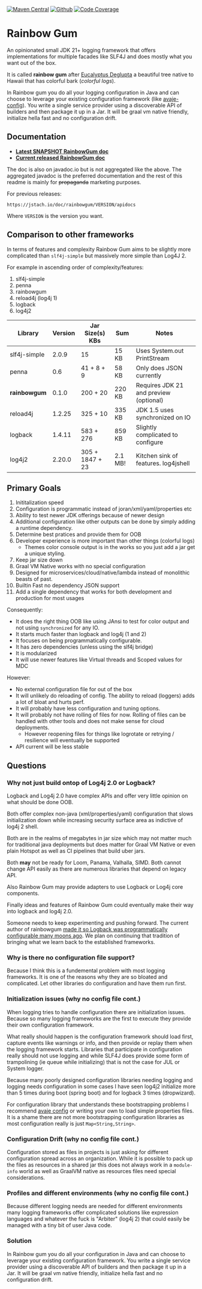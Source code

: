 [![Maven Central](https://maven-badges.herokuapp.com/maven-central/io.jstach.rainbowgum/rainbowgum/badge.svg)](https://maven-badges.herokuapp.com/maven-central/io.jstach.rainbowgum/rainbowgum)
[![Github](https://github.com/jstachio/rainbowgum/actions/workflows/maven.yml/badge.svg)](https://github.com/jstachio/rainbowgum/actions)
[![Code Coverage](https://codecov.io/gh/jstachio/rainbowgum/branch/main/graph/badge.svg)](https://app.codecov.io/gh/jstachio/rainbowgum)

# Rainbow Gum

An opinionated small JDK 21+ logging framework that offers implementations for multiple facades
like SLF4J and does mostly what you want out of the box.

It is called **rainbow gum** after 
[Eucalyptus Deglupta](https://en.wikipedia.org/wiki/Eucalyptus_deglupta) a beautiful tree native
to Hawaii that has colorful bark (*colorful logs*).

In Rainbow gum you do all your logging configuration in Java and can choose to leverage your existing configuration framework (like [avaje-config](https://avaje.io/config/)). You write a single service provider using a discoverable API of builders and then package it up in a Jar. It will be graal vm native friendly, initialize hella fast and no configuration drift.


## Documentation

* **[Latest SNAPSHOT RainbowGum doc](https://jstach.io/rainbowgum/)**
* **[Current released RainbowGum doc](https://jstach.io/doc/rainbowgum/current/apidocs)**

The doc is also on javadoc.io but is not aggregated like the above.
The aggregated javadoc is the preferred documentation and the rest of this readme
is mainly for ~~propaganda~~ marketing purposes.

For previous releases:

    https://jstach.io/doc/rainbowgum/VERSION/apidocs

Where `VERSION` is the version you want.

## Comparison to other frameworks

In terms of features and complexity Rainbow Gum aims to be slightly more complicated than
`slf4j-simple` but massively more simple than Log4J 2. 

For example in ascending order of complexity/features:

1. slf4j-simple
1. penna
1. rainbowgum
1. reload4j (log4j 1)
1. logback
1. log4j2

| Library         | Version  | Jar Size(s) KBs  | Sum     | Notes                                    |
| --------------- | -------- | ---------------- | ------- | ---------------------------------------- |
| slf4j-simple    | 2.0.9    |  15              | 15  KB  | Uses System.out PrintStream              |
| penna           | 0.6      |  41 + 8 + 9      | 58  KB  | Only does JSON currently                 |
| **rainbowgum**  | 0.1.0    |  200 + 20        | 220 KB  | Requires JDK 21 and preview (optional)   |
| reload4j        | 1.2.25   |  325 + 10        | 335 KB  | JDK 1.5 uses synchronized on IO          |
| logback         | 1.4.11   |  583 + 276       | 859 KB  | Slightly complicated to configure        |
| log4j2          | 2.20.0   |  305 + 1847 + 23 | 2.1 MB! | Kitchen sink of features. log4jshell     | 

## Primary Goals

1. Inititalization speed
1. Configuration is programmatic instead of joran/xml/yaml/properties etc
1. Ability to test newer JDK offerings because of newer design
1. Additional configuration like other outputs can be done by simply adding a runtime dependency.
1. Determine best pratices and provide them for OOB
1. Developer experience is more important than other things (colorful logs)
   * Themes color console output is in the works so you just add a jar get a unique styling. 
1. Keep jar size down
1. Graal VM Native works with no special configuration
1. Designed for microservices/cloud/native/lambda instead of monolithic beasts of past.
1. Builtin Fast no dependency JSON support 
1. Add a single dependency that works for both development and production for most usages

Consequently:

* It does the right thing OOB like using JAnsi to test for color output and not using `synchronized` for any IO.
* It starts much faster than logback and log4j (1 and 2)
* It focuses on being programmatically configurable.
* It has zero dependencies (unless using the slf4j bridge)
* It is modularized
* It will use newer features like Virtual threads and Scoped values for MDC

However:

* No external configuration file for out of the box
* It will unlikely do reloading of config. The ability to reload (loggers) adds a lot of bloat and hurts perf.
* It will probably have less configuration and tuning options.
* It will probably not have rolling of files for now. Rolling of files can be handled with other tools and does not make sense for cloud deployments.
  * However reopening files for things like logrotate or retrying / resilience will eventually be supported
* API current will be less stable

## Questions

### Why not just build ontop of Log4j 2.0 or Logback?

Logback and Log4j 2.0 have complex APIs and offer very little opinion on what should be done OOB.

Both offer complex non-java (xml/properties/yaml) configuration that slows initialization down while increasing security surface area as indictive of log4j 2 shell. 

Both are in the realms of megabytes in jar size which may not matter much for traditional java deployments but does matter
for Graal VM Native or even plain Hotspot as well as CI pipelines that build uber jars.

Both **may** not be ready for Loom, Panama, Valhalla, SIMD. Both cannot change API easily as there are numerous
libraries that depend on legacy API.

Also Rainbow Gum may provide adapters to use Logback or Log4j core components. 

Finally ideas and features of Rainbow Gum could eventually make their way into logback and log4j 2.0.

Someone needs to keep experimenting and pushing forward. The current author of rainbowgum [made it so Logback was programmatically configurable many moons ago](https://github.com/qos-ch/logback/commit/d93e5eaaeb04699f69006c2be326d74586845876). We plan on continuing that tradition of bringing what we learn
back to the established frameworks.

### Why is there no configuration file support?

Because I think this is a fundemental problem with most logging frameworks. It is one of the reasons why they are so bloated and complicated. Let other libraries do configuration and have them run first.

### Initialization issues (why no config file cont.)

When logging tries to handle configuration there are initialization issues.
Because so many logging frameworks are the first to execute they provide their own configuration framework.

What really should happen is the configuration framework should load first, capture events like warnings or info, and then provide or replay them when the logging framework starts. Libraries that participate in configuration really should not use logging and while SLF4J does provide some form of trampolining (ie queue while initializing) that is not the case for JUL or System logger.

Because many poorly designed configuration libraries needing logging and logging needs configuration in some cases I have seen log4j2 initialize more than 5 times during boot (spring boot) and for logback 3 times (dropwizard). 

For configuration library that understands these bootstrapping problems I recommend [avaje config](https://avaje.io/config/) or writing your own to load simple properties files. It is a shame there are not more bootstrapping configuration libraries as most configuration really is just `Map<String,String>`.

### Configuration Drift (why no config file cont.)

Configuration stored as files in projects is just asking for different configuration spread across an organization.
While it is possible to pack up the files as resources in a shared jar this  does not always work in a `module-info` world
as well as GraalVM native as resources files need special considerations.

### Profiles and different environments (why no config file cont.)

Because different logging needs are needed for different environments many logging frameworks offer complicated solutions like expression languages and whatever the fuck is "Arbiter" (log4j 2) that could easily be managed
with a tiny bit of user Java code.

### Solution 

In Rainbow gum you do all your configuration in Java and can choose to leverage your existing configuration framework.
You write a single service provider using a discoverable API of builders and then package it up in a Jar. It will be graal vm native friendly, initialize hella fast and no configuration drift.
